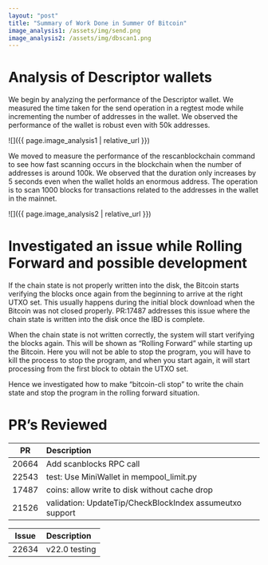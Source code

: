 ```yaml
---
layout: "post"
title: "Summary of Work Done in Summer Of Bitcoin"
image_analysis1: /assets/img/send.png
image_analysis2: /assets/img/dbscan1.png
---
```


# __Analysis of Descriptor wallets__

We begin by analyzing the performance of the Descriptor wallet. We measured the time taken for the send operation
in a regtest mode while incrementing the number of addresses in the wallet. We observed the performance of the
wallet is robust even with 50k addresses.

![]({{ page.image_analysis1 | relative_url }})

We moved to measure the performance of the rescanblockchain command to see how fast scanning occurs in the
blockchain when the number of addresses is around 100k. We observed that the duration only increases by 5
seconds even when the wallet holds an enormous address. The operation is to scan 1000 blocks for transactions
related to the addresses in the wallet in the mainnet.

![]({{ page.image_analysis2 | relative_url }})


# __Investigated an issue while Rolling Forward and possible development__

If the chain state is not properly written into the disk, the Bitcoin starts verifying the blocks once again
from the beginning to arrive at the right UTXO set. This usually happens during the initial block download
when the Bitcoin was not closed properly. PR:17487 addresses this issue where the chain state is written
into the disk once the IBD is complete.

When the chain state is not written correctly, the system will start verifying the blocks again. This will be
shown as “Rolling Forward” while starting up the Bitcoin. Here you will not be able to stop the program,
you will have to kill the process to stop the program, and when you start again, it will start processing from
the first block to obtain the UTXO set.

Hence we investigated how to make “bitcoin-cli stop” to write the chain state and stop the program in the
rolling forward situation.

# __PR’s Reviewed__

| PR | Description |
| :--: | :----------- |
| 20664 | Add scanblocks RPC call |
| 22543 | test: Use MiniWallet in mempool_limit.py |
| 17487 | coins: allow write to disk without cache drop |
| 21526 | validation: UpdateTip/CheckBlockIndex assumeutxo support |
	
| Issue | Description |
| :--: | :----------- |
| 22634 | v22.0 testing